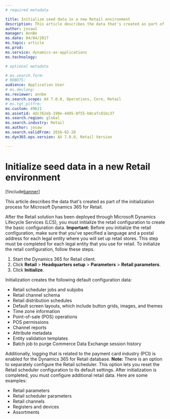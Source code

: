 ```yaml
---
# required metadata

title: Initialize seed data in a new Retail environment
description: This article describes the data that's created as part of the initialization process for Microsoft Dynamics 365 for Retail.
author: josaw1
manager: AnnBe
ms.date: 04/04/2017
ms.topic: article
ms.prod: 
ms.service: dynamics-ax-applications
ms.technology: 

# optional metadata

# ms.search.form: 
# ROBOTS: 
audience: Application User
# ms.devlang: 
ms.reviewer: annbe
ms.search.scope: AX 7.0.0, Operations, Core, Retail
# ms.tgt_pltfrm: 
ms.custom: 49621
ms.assetid: 4dc762eb-190e-4485-8f55-b0cafc81bc37
ms.search.region: global
ms.search.industry: Retail
ms.author: josaw
ms.search.validFrom: 2016-02-28
ms.dyn365.ops.version: AX 7.0.0, Retail Version

---
```


# Initialize seed data in a new Retail environment

[!include[banner](includes/banner.md)]


This article describes the data that's created as part of the initialization process for Microsoft Dynamics 365 for Retail.

After the Retail solution has been deployed through Microsoft Dynamics Lifecycle Services (LCS), you must initialize the retail configuration to create the basic configuration data. **Important:** Before you initialize the retail configuration, make sure that you've specified a language and a postal address for each legal entity where you will set up retail stores. This step must be completed for each legal entity that you use for retail. To initialize the retail configuration, follow these steps.

1.  Start the Dynamics 365 for Retail client.
2.  Click **Retail** &gt; **Headquarters setup** &gt; **Parameters** &gt; **Retail parameters**.
3.  Click **Initialize**.

Initialization creates the following default configuration data:

-   Retail scheduler jobs and subjobs
-   Retail channel schema
-   Retail distribution schedules
-   Default screen layouts, which include button grids, images, and themes
-   Time zone information
-   Point-of-sale (POS) operations
-   POS permissions
-   Channel reports
-   Attribute metadata
-   Entity validation templates
-   Batch job to purge Commerce Data Exchange session history

Additionally, logging that is related to the payment card industry (PCI) is enabled for the Dynamics 365 for Retail database. **Note:** There is an option to separately configure the Retail scheduler. This option lets you reset the Retail scheduler configuration to its default settings. After initialization is completed, you must configure additional retail data. Here are some examples:

-   Retail parameters
-   Retail scheduler parameters
-   Retail channels
-   Registers and devices
-   Assortments




